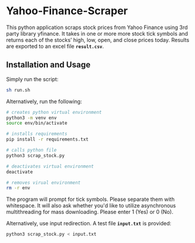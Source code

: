 # Yahoo-Finance-Scraper

This python application scraps stock prices from Yahoo Finance using 3rd party library yfinance. It takes in one or more more stock tick symbols and returns each of the stocks’ high, low, open, and close prices today. Results are exported to an excel file **`result.csv`**.

## Installation and Usage

Simply run the script:

```bash
sh run.sh
```


Alternatively, run the following:

```bash
# creates python virtual environment
python3 -m venv env
source env/bin/activate

# installs requirements
pip install -r requirements.txt

# calls python file
python3 scrap_stock.py

# deactivates virtual environment
deactivate

# removes virual environment
rm -r env
```
The program will prompt for tick symbols. Please separate them with whitespace. It will also ask whether you'd like to utilize asynchronous multithreading for mass downloading. Please enter 1 (Yes) or 0 (No).

Alternatively, use input redirection. A test file **`input.txt`** is provided:
```bash
python3 scrap_stock.py < input.txt
```
